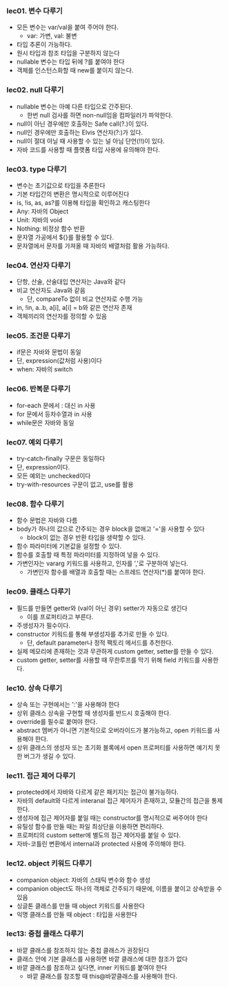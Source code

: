 ### lec01. 변수 다루기
 - 모든 변수는 var/val을 붙여 주어야 한다. 
   - var: 가변, val: 불변
 - 타입 추론이 가능하다.
 - 원시 타입과 참조 타입을 구분하지 않는다
 - nullable 변수는 타입 뒤에 ?를 붙여야 한다
 - 객체를 인스턴스화할 때 new를 붙이지 않는다.

### lec02. null 다루기
 - nullable 변수는 아예 다른 타입으로 간주된다.
   - 한번 null 검사를 하면 non-null임을 컴파일러가 파악한다.
 - null이 아닌 경우에만 호출하는 Safe call(?.)이 있다.
 - null인 경우에만 호출하는 Elvis 연산자(?:)가 있다.
 - null이 절대 아닐 때 사용할 수 있는 널 아님 단언(!!)이 있다.
 - 자바 코드를 사용할 때 플랫폼 타입 사용에 유의해야 한다.

### lec03. type 다루기
 - 변수는 초기값으로 타입을 추론한다
 - 기본 타입간의 변환은 명시적으로 이루어진다
 - is, !is, as, as?를 이용해 타입을 확인하고 캐스팅한다
 - Any: 자바의 Object
 - Unit: 자바의 void
 - Nothing: 비정상 함수 반환
 - 문자열 가공에서 ${}를 활용할 수 있다.
 - 문자열에서 문자를 가져올 때 자바의 배열처럼 활용 가능하다.

### lec04. 연산자 다루기
 - 단항, 산술, 산술대입 연산자는 Java와 같다
 - 비교 연산자도 Java와 같음
   - 단, compareTo 없이 비교 연산자로 수행 가능
 - in, !in, a..b, a[i], a[i] = b와 같은 연산자 존재
 - 객체끼리의 연산자를 정의할 수 있음

### lec05. 조건문 다루기
 - if문은 자바와 문법이 동일
 - 단, expression(값처럼 사용)이다
 - when: 자바의 switch

### lec06. 반복문 다루기
 - for-each 문에서 : 대신 in 사용
 - for 문에서 등차수열과 in 사용
 - while문은 자바와 동일

### lec07. 예외 다루기
 - try-catch-finally 구문은 동일하다
 - 단, expression이다.
 - 모든 예외는 unchecked이다
 - try-with-resources 구문이 없고, use를 활용

### lec08. 함수 다루기
 - 함수 문법은 자바와 다름
 - body가 하나의 값으로 간주되는 경우 block을 없애고 '='을 사용할 수 있다
   - block이 없는 경우 반환 타입을 생략할 수 있다.
 - 함수 파라미터에 기본값을 설정할 수 있다.
 - 함수를 호출할 때 특정 파라미터를 지정하여 넣을 수 있다.
 - 가변인자는 vararg 키워드를 사용하고, 인자를 ','로 구분하여 넣는다.
   - 가변인자 함수를 배열과 호출할 때는 스프레드 연산자(*)를 붙여야 한다.

### lec09. 클래스 다루기
 - 필드를 만들면 getter와 (val이 아닌 경우) setter가 자동으로 생긴다
   - 이를 프로퍼티라고 부른다.
 - 주생성자가 필수이다.
 - constructor 키워드를 통해 부생성자를 추가로 만들 수 있다.
   - 단, default parameter나 정적 팩토리 메서드를 추천한다.
 - 실제 메모리에 존재하는 것과 무관하게 custom getter, setter를 만들 수 있다.
 - custom getter, setter를 사용할 때 무한루프를 막기 위해 field 키워드를 사용한다.

### lec10. 상속 다루기
 - 상속 또는 구현에서는 ':'을 사용해야 한다
 - 상위 클래스 상속을 구현할 때 생성자를 반드시 호출해야 한다.
 - override를 필수로 붙여야 한다.
 - abstract 멤버가 아니면 기본적으로 오버라이드가 불가능하고, open 키워드를 사용해야 한다.
 - 상위 클래스의 생성자 또는 초기화 블록에서 open 프로퍼티를 사용하면 예기치 못한 버그가 생길 수 있다.

### lec11. 접근 제어 다루기
 - protected에서 자바와 다르게 같은 패키지는 접근이 불가능하다.
 - 자바의 default와 다르게 interanal 접근 제어자가 존재하고, 모듈간의 접근을 통제한다.
 - 생성자에 접근 제어자를 붙일 때는 constructor를 명시적으로 써주어야 한다
 - 유틸성 함수를 만들 때는 파일 최상단을 이용하면 편리하다.
 - 프로퍼티의 custom setter에 별도의 접근 제어자를 붙일 수 있다.
 - 자바-코틀린 변환에서 internal과 protected 사용에 주의해야 한다.

### lec12. object 키워드 다루기
 - companion object: 자바의 스태틱 변수와 함수 생성
 - companion object도 하나의 객체로 간주되기 때문에, 이름을 붙이고 상속받을 수 있음
 - 싱글톤 클래스를 만들 때 object 키워드를 사용한다
 - 익명 클래스를 만들 때 object : 타입을 사용한다

### lec13: 중첩 클래스 다루기
 - 바깥 클래스를 참조하지 않는 중첩 클래스가 권장된다
 - 클래스 안에 기본 클래스를 사용하면 바깥 클래스에 대한 참조가 없다
 - 바깥 클래스를 참조하고 싶다면, inner 키워드를 붙여야 한다
   - 바깥 클래스를 참조할 때 this@바깥클래스를 사용해야 한다.


